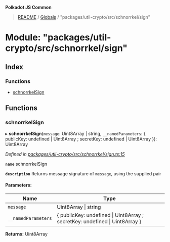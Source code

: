 **Polkadot JS Common**

> [README](../README.md) / [Globals](../globals.md) / "packages/util-crypto/src/schnorrkel/sign"

# Module: "packages/util-crypto/src/schnorrkel/sign"

## Index

### Functions

* [schnorrkelSign](_packages_util_crypto_src_schnorrkel_sign_.md#schnorrkelsign)

## Functions

### schnorrkelSign

▸ **schnorrkelSign**(`message`: Uint8Array \| string, `__namedParameters`: { publicKey: undefined \| Uint8Array ; secretKey: undefined \| Uint8Array  }): Uint8Array

*Defined in [packages/util-crypto/src/schnorrkel/sign.ts:15](https://github.com/polkadot-js/common/blob/c366e637/packages/util-crypto/src/schnorrkel/sign.ts#L15)*

**`name`** schnorrkelSign

**`description`** Returns message signature of `message`, using the supplied pair

#### Parameters:

Name | Type |
------ | ------ |
`message` | Uint8Array \| string |
`__namedParameters` | { publicKey: undefined \| Uint8Array ; secretKey: undefined \| Uint8Array  } |

**Returns:** Uint8Array

